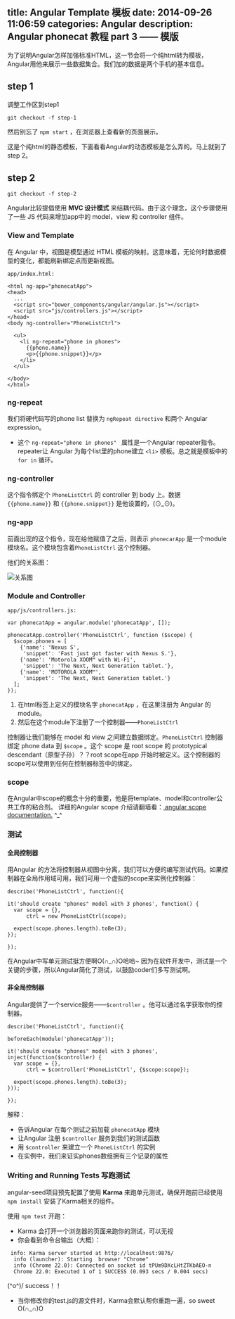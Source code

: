 title: Angular Template 模板 
date: 2014-09-26 11:06:59
categories: Angular
description: Angular phonecat 教程 part 3 —— 模版
---


为了说明Angular怎样加强标准HTML，这一节会将一个纯html转为模板，Angular用他来展示一些数据集合。我们加的数据是两个手机的基本信息。

## step 1

调整工作区到step1
```
git checkout -f step-1
```

然后别忘了 `npm start` ，在浏览器上查看新的页面展示。

这是个纯html的静态模板，下面看看Angular的动态模板是怎么弄的。马上就到了step 2。

## step 2

```
git checkout -f step-2
```

Angular比较提倡使用 **MVC 设计模式** 来结耦代码。由于这个理念，这个步骤使用了一些 JS 代码来增加app中的 model，view 和 controller 组件。

### View and Template

在 Angular 中，视图是模型通过 HTML 模板的映射。这意味着，无论何时数据模型的变化，都能刷新绑定点而更新视图。

` app/index.html: `

```
<html ng-app="phonecatApp">
<head>
  ...
  <script src="bower_components/angular/angular.js"></script>
  <script src="js/controllers.js"></script>
</head>
<body ng-controller="PhoneListCtrl">

  <ul>
    <li ng-repeat="phone in phones">
      {{phone.name}}
      <p>{{phone.snippet}}</p>
    </li>
  </ul>

</body>
</html>
```

### ng-repeat

我们将硬代码写的phone  list 替换为 ` ngRepeat directive ` 和两个 Angular expression。

- 这个 `ng-repeat="phone in phones" ` 属性是一个Angular repeater指令。repeater让 Angular 为每个list里的phone建立 `<li>` 模板。总之就是模板中的 `for in` 循环。

### ng-controller

这个指令绑定个 `PhoneListCtrl` 的 controller 到 body 上。数据 ` {{phone.name}}` 和 `{{phone.snippet}}` 是他设置的，(⊙_⊙)。

### ng-app

前面出现的这个指令，现在给他赋值了之后，则表示 `phonecarApp` 是一个module模块名。这个模块包含着`PhoneListCtrl` 这个控制器。

他们的关系图：

![关系图](http://iamtutu.qiniudn.com/tutorial_02.png)

### Module and Controller

`app/js/controllers.js:`

```
var phonecatApp = angular.module('phonecatApp', []);

phonecatApp.controller('PhoneListCtrl', function ($scope) {
  $scope.phones = [
    {'name': 'Nexus S',
     'snippet': 'Fast just got faster with Nexus S.'},
    {'name': 'Motorola XOOM™ with Wi-Fi',
     'snippet': 'The Next, Next Generation tablet.'},
    {'name': 'MOTOROLA XOOM™',
     'snippet': 'The Next, Next Generation tablet.'}
  ];
});
```

1. 在html标签上定义的模块名字 `phonecatApp` ，在这里注册为 Angular 的 module。
2. 然后在这个module下注册了一个控制器——`PhoneListCtrl`

控制器让我们能够在 model 和 view 之间建立数据绑定。`PhoneListCtrl` 控制器绑定 phone data 到 `$scope` 。这个 scope 是 root scope 的 prototypical descendant（原型子孙）？？root scope在app 开始时被定义。这个控制器的scope可以使用到任何在控制器标签中的绑定。

### scope

在Angular中scope的概念十分的重要，他是将template、model和controller公共工作的粘合剂。
详细的Angular scope 介绍请翻墙看：[ angular scope documentation.](https://docs.angularjs.org/api/ng/type/$rootScope.Scope) ^_^

### 测试

#### 全局控制器

用Angular 的方法将控制器从视图中分离，我们可以方便的编写测试代码。如果控制器在全局作用域可用，我们可用一个虚拟的scope来实例化控制器：

```
describe('PhoneListCtrl', function(){

it('should create "phones" model with 3 phones', function() {
  var scope = {},
      ctrl = new PhoneListCtrl(scope);

  expect(scope.phones.length).toBe(3);
});

});
```

在Angular中写单元测试挺方便啊O(∩_∩)O哈哈~
因为在软件开发中，测试是一个关键的步骤，所以Angular简化了测试，以鼓励coder们多写测试啊。

#### 非全局控制器

Angular提供了一个service服务——`$controller` 。他可以通过名字获取你的控制器。

```
describe('PhoneListCtrl', function(){

beforeEach(module('phonecatApp'));

it('should create "phones" model with 3 phones', inject(function($controller) {
  var scope = {},
      ctrl = $controller('PhoneListCtrl', {$scope:scope});

  expect(scope.phones.length).toBe(3);
}));

});
```

解释：

- 告诉Angular 在每个测试之前加载 `phonecatApp` 模块
- 让Angular 注册 `$controller` 服务到我们的测试函数
- 用 `$controller` 来建立一个 `PhoneListCtrl` 的实例
- 在实例中，我们来证实phones数组拥有三个记录的属性

### Writing and Running Tests 写跑测试

angular-seed项目预先配置了使用 **Karma** 来跑单元测试，确保开跑前已经使用 `npm install` 安装了Karma相关的组件。

使用 `npm test` 开跑：

- Karma 会打开一个浏览器的页面来跑你的测试，可以无视
- 你会看到命令台输出（大概）：
```
 info: Karma server started at http://localhost:9876/
  info (launcher): Starting  browser "Chrome"
  info (Chrome 22.0): Connected on socket id tPUm9DXcLHtZTKbAEO-n
  Chrome 22.0: Executed 1 of 1 SUCCESS (0.093 secs / 0.004 secs)
```

 \(^o^)/ success！！

- 当你修改你的test.js的源文件时，Karma会默认帮你重跑一遍，so sweet O(∩_∩)O








